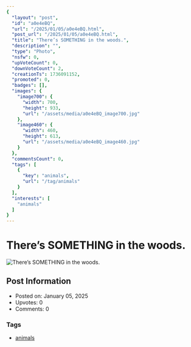```yaml
---
{
  "layout": "post",
  "id": "a0e4eBQ",
  "url": "/2025/01/05/a0e4eBQ.html",
  "post_url": "/2025/01/05/a0e4eBQ.html",
  "title": "There’s SOMETHING in the woods.",
  "description": "",
  "type": "Photo",
  "nsfw": 0,
  "upVoteCount": 0,
  "downVoteCount": 2,
  "creationTs": 1736091152,
  "promoted": 0,
  "badges": [],
  "images": {
    "image700": {
      "width": 700,
      "height": 933,
      "url": "/assets/media/a0e4eBQ_image700.jpg"
    },
    "image460": {
      "width": 460,
      "height": 613,
      "url": "/assets/media/a0e4eBQ_image460.jpg"
    }
  },
  "commentsCount": 0,
  "tags": [
    {
      "key": "animals",
      "url": "/tag/animals"
    }
  ],
  "interests": [
    "animals"
  ]
}
---
```


# There’s SOMETHING in the woods.

![There’s SOMETHING in the woods.](/assets/media/a0e4eBQ_image700.jpg)

## Post Information

- Posted on: January 05, 2025
- Upvotes: 0
- Comments: 0

### Tags

- [animals](/tag/animals)
